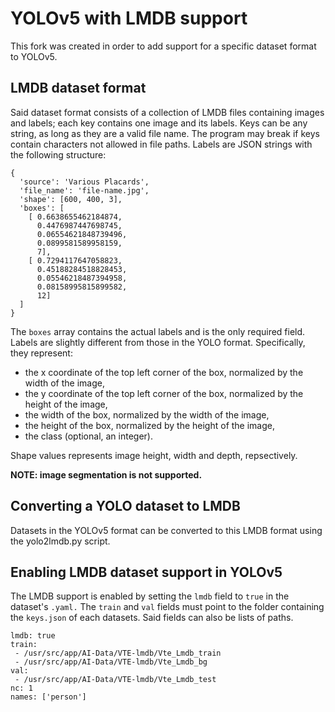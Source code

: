 # YOLOv5 with LMDB support
This fork was created in order to add support for a specific dataset format to YOLOv5.

## LMDB dataset format
Said dataset format consists of a collection of LMDB files containing images and labels; each key contains one image and its labels.
Keys can be any string, as long as they are a valid file name. The program may break if keys contain characters not allowed in file paths.
Labels are JSON strings with the following structure:
```
{
  'source': 'Various Placards',
  'file_name': 'file-name.jpg',
  'shape': [600, 400, 3],
  'boxes': [
    [ 0.6638655462184874,
      0.4476987447698745,
      0.06554621848739496,
      0.0899581589958159,
      7],
    [ 0.7294117647058823,
      0.45188284518828453,
      0.05546218487394958,
      0.08158995815899582,
      12]
  ]
}
```
The ```boxes``` array contains the actual labels and is the only required field.
Labels are slightly different from those in the YOLO format.
Specifically, they represent:
  - the x coordinate of the top left corner of the box, normalized by the width of the image,
  - the y coordinate of the top left corner of the box, normalized by the height of the image,
  - the width of the box, normalized by the width of the image,
  - the height of the box, normalized by the height of the image,
  - the class (optional, an integer).

Shape values represents image height, width and depth, repsectively.

**NOTE: image segmentation is not supported.**

## Converting a YOLO dataset to LMDB
Datasets in the YOLOv5 format can be converted to this LMDB format using the yolo2lmdb.py script.  

## Enabling LMDB dataset support in YOLOv5
The LMDB support is enabled by setting the ```lmdb``` field to ```true``` in the dataset's ```.yaml.```
The ```train``` and ```val``` fields must point to the folder containing the ```keys.json``` of each datasets.
Said fields can also be lists of paths.

```
lmdb: true
train: 
 - /usr/src/app/AI-Data/VTE-lmdb/Vte_Lmdb_train
 - /usr/src/app/AI-Data/VTE-lmdb/Vte_Lmdb_bg
val: 
 - /usr/src/app/AI-Data/VTE-lmdb/Vte_Lmdb_test
nc: 1
names: ['person']
```

